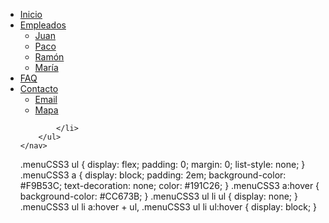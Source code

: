 <html>
	<body>
		<nav class="menuCSS3">
		<ul>
			<li><a href="#">Inicio</a></li>
			<li><a href="#">Empleados</a>
				<ul>
					<li><a href="#">Juan</a></li>
					<li><a href="#">Paco</a></li>
					<li><a href="#">Ramón</a></li>
					<li><a href="#">María</a></li>
				</ul>
			</li>
			<li><a href="#">FAQ</a></li>
			<li><a href="#">Contacto</a>
				<ul>
					<li><a href="#">Email</a></li>
					<li><a href="#">Mapa</a></li>
				</ul>

			</li>
		</ul>
	</nav>
.menuCSS3 ul {
		display: flex;
		padding: 0;
		margin: 0;
		list-style: none;
	}
	.menuCSS3 a {
		display: block;
		padding: 2em;
		background-color: #F9B53C;
		text-decoration: none;
		color: #191C26;
	}
	.menuCSS3 a:hover {
		background-color: #CC673B;
	}
	.menuCSS3 ul li ul {
		display: none;
	}
	.menuCSS3 ul li a:hover + ul, .menuCSS3 ul li ul:hover {
		display: block;
	}
